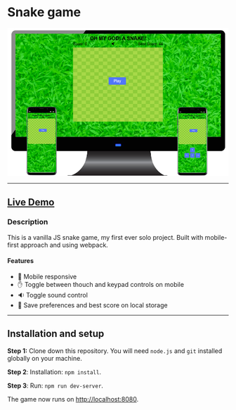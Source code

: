 # Snake game

![showcase image](/public/img/snake-showcase.png)

---

## [Live Demo](https://kadtamir-snake.netlify.app/)


### Description

This is a vanilla JS snake game, my first ever solo project. Built with mobile-first approach and using webpack.

#### Features

- :iphone: Mobile responsive
- :hand: Toggle between thouch and keypad controls on mobile
- :sound: Toggle sound control
- :floppy_disk: Save preferences and best score on local storage

---

## Installation and setup

**Step 1:** Clone down this repository. You will need `node.js` and `git` installed globally on your machine.

**Step 2**: Installation: `npm install`.

**Step 3**: Run: `npm run dev-server`.

The game now runs on [http://localhost:8080](http://localhost:8080).
